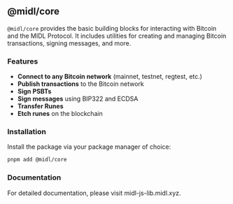 ## @midl/core

`@midl/core` provides the basic building blocks for interacting with Bitcoin and the MIDL Protocol. It includes utilities for creating and managing Bitcoin transactions, signing messages, and more.

### Features

- **Connect to any Bitcoin network** (mainnet, testnet, regtest, etc.)
- **Publish transactions** to the Bitcoin network
- **Sign PSBTs**
- **Sign messages** using BIP322 and ECDSA
- **Transfer Runes**
- **Etch runes** on the blockchain

### Installation

Install the package via your package manager of choice:

```bash
pnpm add @midl/core
```

### Documentation

For detailed documentation, please visit midl-js-lib.midl.xyz.
